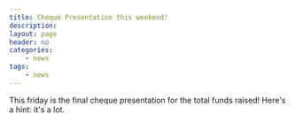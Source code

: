 ```yaml
---
title: Cheque Presentation this weekend!
description:
layout: page
header: no
categories:
    - news
tags:
    - news
---
```


This friday is the final cheque presentation for the total funds raised! Here's a hint: it's a lot.
